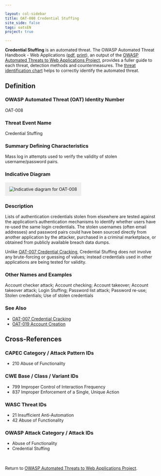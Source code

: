 ```yaml
---

layout: col-sidebar
title: OAT-008 Credential Stuffing
site_side: false
tags: oatsEN
project: true

---
```


**Credential Stuffing** is an automated threat. The OWASP Automated Threat Handbook - Web Applications ([pdf](https://github.com/OWASP/www-project-automated-threats-to-web-applications/tree/master/assets/files/EN), [print](http://www.lulu.com/shop/owasp-foundation/automated-threat-handbook/paperback/product-23540699.html)), an output of the [OWASP Automated Threats to Web Applications Project](../../../), provides a fuller guide to each threat, detection methods and countermeasures. The [threat identification chart](https://www.owasp.org/www-project-automated-threats-to-web-applications/assets/files/oat-ontology-decision-chart.pdf) helps to correctly identify the automated threat.

## Definition
### OWASP Automated Threat (OAT) Identity Number
OAT-008

### Threat Event Name
Credential Stuffing

### Summary Defining Characteristics
Mass log in attempts used to verify the validity of stolen username/password pairs.

### Indicative Diagram
<img alt="Indicative diagram for OAT-008" src="images/500px-OAT-008_Credential_Stuffing.png" style="background-color:#eeeeee;padding:1em;">

### Description
Lists of authentication credentials stolen from elsewhere are tested against the application’s authentication mechanisms to identify whether users have re-used the same login credentials. The stolen usernames (often email addresses) and password pairs could have been sourced directly from another application by the attacker, purchased in a criminal marketplace, or obtained from publicly available breach data dumps.

Unlike [OAT-007 Credential Cracking](OAT-007_Credential_Cracking.html), Credential Stuffing does not involve any brute-forcing or guessing of values; instead credentials used in other applications are being tested for validity.


### Other Names and Examples
Account checker attack; Account checking; Account takeover; Account takeover attack; Login Stuffing; Password list attack; Password re-use; Stolen credentials; Use of stolen credentials

### See Also
* [OAT-007 Credential Cracking](OAT-007_Credential_Cracking.html)
* [OAT-019 Account Creation](OAT-019_Account_Creation.html)

## Cross-References
### CAPEC Category / Attack Pattern IDs
* 210 Abuse of Functionality

### CWE Base / Class / Variant IDs
* 799 Improper Control of Interaction Frequency
* 837 Improper Enforcement of a Single, Unique Action

### WASC Threat IDs
* 21 Insufficient Anti-Automation
* 42 Abuse of Functionality

### OWASP Attack Category / Attack IDs
* Abuse of Functionality
* Credential Stuffing

<br/><br/>Return to [OWASP Automated Threats to Web Applications Project](../../../).<br/><br/>
